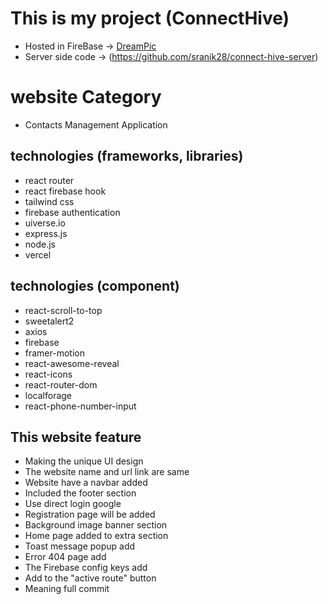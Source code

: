 # This is my project (ConnectHive)

- Hosted in FireBase -> [DreamPic](https://connect-hive-official.web.app/)
- Server side code   -> (https://github.com/sranik28/connect-hive-server)

# website Category
- Contacts Management Application


## technologies (frameworks, libraries) 
- react router
- react firebase hook
- tailwind css
- firebase authentication
- uiverse.io
- express.js
- node.js
- vercel


## technologies (component)
-  react-scroll-to-top
-  sweetalert2
-  axios
-  firebase
-  framer-motion
-  react-awesome-reveal
-  react-icons
-  react-router-dom
-  localforage
-  react-phone-number-input


## This website feature

- Making the unique UI design
- The website name and url link are same
- Website have a navbar added
- Included the footer section 
- Use direct login  google
- Registration page will be added
- Background image banner section
- Home page added to extra section 
- Toast message popup add
- Error 404 page add
- The Firebase config keys add
- Add to the "active route" button
- Meaning full commit